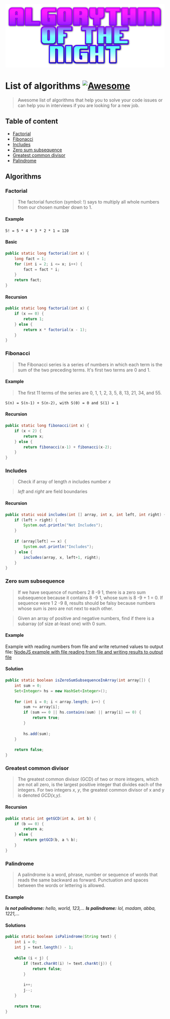 ![Algorythm of the night](https://github.com/massoprod/algorythm-of-the-night/blob/master/logo.png?raw=true)

# List of algorithms [![Awesome](https://cdn.rawgit.com/sindresorhus/awesome/d7305f38d29fed78fa85652e3a63e154dd8e8829/media/badge.svg)](https://github.com/sindresorhus/awesome)

> Awesome list of algorithms that help you to solve your code issues or can help you in interviews if you are looking for a new job.

## Table of content
* [Factorial](#factorial)
* [Fibonacci](#fibonacci)
* [Includes](#includes)
* [Zero sum subsequence](#zero-sum-subsequence)
* [Greatest common divisor](#greatest-common-divisor)
* [Palindrome](#Palindrome)

## Algorithms

### Factorial
> The factorial function (symbol: !) says to multiply all whole numbers from our chosen number down to 1.
#### Example
`5! = 5 * 4 * 3 * 2 * 1 = 120`

#### Basic
```java
public static long factorial(int x) {
    long fact = 1;
    for (int i = 2; i <= x; i++) {
        fact = fact * i;
    }
    return fact;
}
```
#### Recursion
```java
public static long factorial(int x) {
    if (x == 0) {
        return 1;
    } else {
        return x * factorial(x - 1);
    }
}
```

### Fibonacci
> The Fibonacci series is a series of numbers in which each term is the sum of the two preceding terms. It's first two terms are 0 and 1.
#### Example
> The first 11 terms of the series are 0, 1, 1, 2, 3, 5, 8, 13, 21, 34, and 55.

`S(n) = S(n-1) + S(n-2), with S(0) = 0 and S(1) = 1`

#### Recursion
```java
public static long fibonacci(int x) {
    if (x < 2) {
        return x;
    } else {
        return fibonacci(x-1) + fibonacci(x-2);
    }
}
```

### Includes
> Check if array of length *n* includes number *x*

> *left* and *right* are field boundaries

#### Recursion
```java
public static void includes(int [] array, int x, int left, int right) {
    if (left > right) {
        System.out.println("Not Includes");
    }

    if (array[left] == x) {
        System.out.println("Includes");
    } else {
        includes(array, x, left+1, right);
    }
}
```

### Zero sum subsequence
> If we have sequence of numbers 2 8 -9 1, there is a zero sum subsequence because it contains 8 -9 1, whose sum is 8 -9 + 1 = 0. If sequence were 1 2 -9 8, results should be falsy because numbers whose sum is zero are not next to each other.

> Given an array of positive and negative numbers, find if there is a subarray (of size at-least one) with 0 sum.

#### Example
Example with reading numbers from file and write returned values to output file:
[NodeJS example with file reading from file and writing results to output file](https://github.com/massoprod/zero-sum-subsequence-nodejs)

#### Solution
```java
public static boolean isZeroSumSubsequenceInArray(int array[]) {
    int sum = 0;
    Set<Integer> hs = new HashSet<Integer>();

    for (int i = 0; i < array.length; i++) {
        sum += array[i];
        if (sum == 0 || hs.contains(sum) || array[i] == 0) {
            return true;
        }

        hs.add(sum);
    }

    return false;
}
```

### Greatest common divisor
> The greatest common divisor (GCD) of two or more integers, which are not all zero, is the largest positive integer that divides each of the integers. For two integers *x*, *y*, the greatest common divisor of x and y is denoted *GCD(x,y)*.

#### Recursion
```java
public static int getGCD(int a, int b) {
    if (b == 0) {
        return a;
    } else {
        return getGCD(b, a % b);
    }
}
```

### Palindrome
> A palindrome is a word, phrase, number or sequence of words that reads the same backward as forward. Punctuation and spaces between the words or lettering is allowed.

#### Example
***Is not palindrome:*** *hello, world, 123,...*
***Is palindrome:*** *lol, madam, abba, 1221,...*

#### Solutions
```java
public static boolean isPalindrome(String text) {
    int i = 0;
    int j = text.length() - 1;

    while (i < j) {
        if (text.charAt(i) != text.charAt(j)) {
            return false;
        }

        i++;
        j--;
    }

    return true;
}
```
